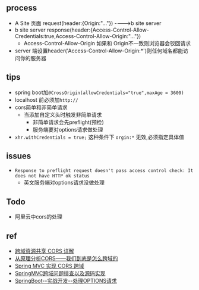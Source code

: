 
## process

+ A Site 页面 request(header:{Origin:"..."}) ---->b site server
+ b site server response(header:{Access-Control-Allow-Credentials:true,Access-Control-Allow-Origin:"..."})
    + Access-Control-Allow-Origin 如果和 Origin不一致则浏览器会驳回请求
+ server 端设置header('Access-Control-Allow-Origin:*')则任何域名都能访问你的服务器

## tips
+ spring boot加`@CrossOrigin(allowCredentials="true",maxAge = 3600)`
+ localhost 前必须加`http://`
+ cors简单和非简单请求
    - 当添加自定义头时触发非简单请求
        + 非简单请求会先preflight(预检) 
        + 服务端要对options请求做处理
+ `xhr.withCredentials = true;` 这种条件下 `orgin:*` 无效,必须指定具体值


## issues
+ `Response to preflight request doesn't pass access control check: It does not have HTTP ok status`
    - 英文服务端对options请求没做处理

## Todo

+ 阿里云中cors的处理

## ref
+ [跨域资源共享 CORS 详解](https://www.ruanyifeng.com/blog/2016/04/cors.html)
+ [从原理分析CORS——我们到底是怎么跨域的](https://segmentfault.com/a/1190000007078606)
+ [Spring MVC 实现 CORS 跨域](https://www.jianshu.com/p/9203e9b14465)
+ [SpringMVC跨域问题排查以及源码实现](https://www.cnblogs.com/wxw16/p/10674539.html)
+ [SpringBoot--实战开发--处理OPTIONS请求](https://www.jianshu.com/p/1bb4aa97e9d4)